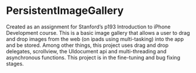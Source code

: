 # PersistentImageGallery

Created as an assignment for Stanford’s p193 Introduction to iPhone Development course. This is a basic image gallery that allows a user to drag and drop images from the web (on ipads using multi-tasking) into the app and be stored. Among other things, this project uses drag and drop delegates, scrollview, the UIdocument api and multi-threading and asynchronous functions. This project is in the fine-tuning and bug fixing stages.
